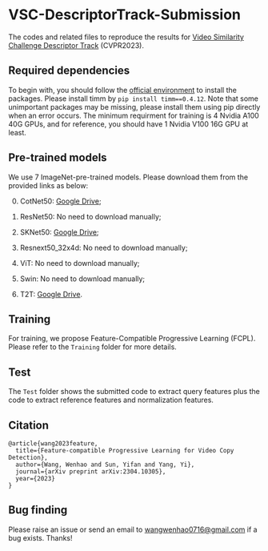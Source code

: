# VSC-DescriptorTrack-Submission
The codes and related files to reproduce the results for [Video Similarity Challenge Descriptor Track](https://www.drivendata.org/competitions/101/meta-video-similarity-descriptor/) (CVPR2023).

## Required dependencies
To begin with, you should follow the [official environment](https://github.com/drivendataorg/meta-vsc-descriptor-runtime/blob/main/runtime/environment-gpu.yml) to install the packages. Please install timm by ```pip install timm==0.4.12```. Note that some unimportant packages may be missing, please install them using pip directly when an error occurs. The minimum requirment for training is 4 Nvidia A100 40G GPUs, and for reference, you should have 1 Nvidia V100 16G GPU at least. 

## Pre-trained models

We use $7$ ImageNet-pre-trained models. Please download them from the provided links as below:

0. CotNet50: [Google Drive](https://drive.google.com/file/d/1-CVORVrELHFph45VNgAJmz_Fg8XHCxO1/view?usp=share_link);

1. ResNet50: No need to download manually;

2. SKNet50: [Google Drive](https://drive.google.com/file/d/1h6V3zhWGB_kCAIuXimPWKZnLlu21T7T8/view?usp=share_link);

3. Resnext50_32x4d: No need to download manually;

4. ViT: No need to download manually;

5. Swin: No need to download manually;

6. T2T: [Google Drive](https://drive.google.com/file/d/1-BdI3QKFAsYsv9Zd2GtaXefHqBFE2Dad/view?usp=share_link).

## Training

For training, we propose Feature-Compatible Progressive Learning (FCPL). Please refer to the ```Training``` folder for more details.

## Test

The ```Test``` folder shows the submitted code to extract query features plus the code to extract reference features and normalization features.

## Citation

```
@article{wang2023feature,
  title={Feature-compatible Progressive Learning for Video Copy Detection},
  author={Wang, Wenhao and Sun, Yifan and Yang, Yi},
  journal={arXiv preprint arXiv:2304.10305},
  year={2023}
}
```

## Bug finding
Please raise an issue or send an email to wangwenhao0716@gmail.com if a bug exists. Thanks!

